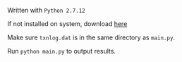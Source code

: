 Written with `Python 2.7.12`

If not installed on system, download [here](https://www.python.org/downloads/release/python-2712/)

Make sure `txnlog.dat` is in the same directory as `main.py`.

Run `python main.py` to output results.